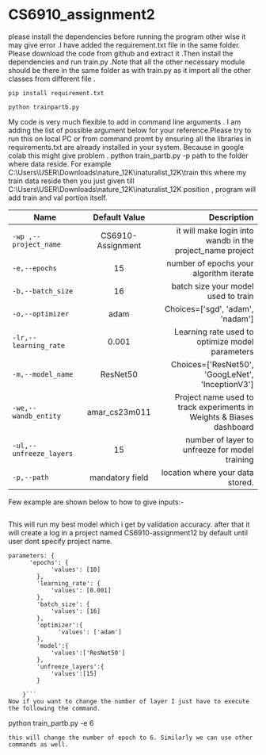# CS6910_assignment2
please install the dependencies before running the program other wise it may give error .I have added the requirement.txt file in the same folder. Please download the code from github and extract it .Then install the dependencies and run train.py .Note that all the other necessary module should be there in the same folder as with train.py as it import all the other classes from different file .
```
pip install requirement.txt

python trainpartb.py
```
My code is very much flexible to add in command line arguments . I am adding the list of possible argument below for your reference.Please try to run this on local PC or from command promt by ensuring all the libraries in requirements.txt are already installed in your system. Because in google colab this might give problem .
python train_partb.py -p path to the folder where data reside. For example C:\Users\USER\Downloads\nature_12K\inaturalist_12K\train this where my train data reside then you just given till 
C:\Users\USER\Downloads\nature_12K\inaturalist_12K position , program will add train and val portion itself.

| Name        | Default Value   | Description |
| ------------- |:-------------:| -----:|
| `-wp ,--project_name`     | CS6910-Assignment | it will make login into wandb in the project_name project |
| `-e,--epochs` | 15      |    number of epochs your algorithm iterate |
|`-b,--batch_size`|16      |batch size your model used to train |
|`-o,--optimizer`|adam|Choices=['sgd', 'adam', 'nadam']|
|`-lr,--learning_rate`|0.001|Learning rate used to optimize model parameters|
|`-m,--model_name`|ResNet50|Choices=['ResNet50', 'GoogLeNet', 'InceptionV3']|
|`-we,--wandb_entity`|amar_cs23m011|Project name used to track experiments in Weights & Biases dashboard|
| `-ul,--unfreeze_layers` | 15      |    number of layer to unfreeze for model training |
|`-p,--path`|mandatory field      |location where your data stored. |
Few example are shown below to how to give inputs:-
```
```
This will run my best model which i get by validation accuracy. after that it will create a log in a project named CS6910-assignment12 by default until user dont specify project name.
```
parameters: {
      'epochs': {
            'values': [10]
        },
        'learning_rate': {
            'values': [0.001]
        },
        'batch_size': {
            'values': [16]
        },
        'optimizer':{
              'values': ['adam']
        },
        'model':{
            'values':['ResNet50']
        },
        'unfreeze_layers':{
            'values':[15]
        }
      
    }```
Now if you want to change the number of layer I just have to execute the following the command.
```
python train_partb.py -e 6
```
this will change the number of epoch to 6. Similarly we can use other commands as well. 
